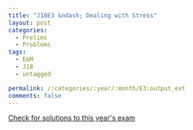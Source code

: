 ```yaml
---
title: "J18E3 &ndash; Dealing with Stress"
layout: post
categories:
  - Prelims
  - Problems
tags:
  - E&M
  - J18
  - untagged

permalink: /:categories/:year/:month/E3:output_ext
comments: false
---
```

<object data="2018J3E.pdf" type="application/pdf" width="100%" height="500"></object>
<div class="message"><a href='https://princetonprelim.com/prelim/37/'>Check for solutions to this year's exam</a></div>